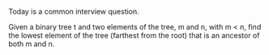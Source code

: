 <div class="md"><p>Today is a common interview question.</p>
<p>Given a binary tree t and two elements of the tree, m and n, with m &lt; n, find the lowest element of the tree (farthest from the root) that is an ancestor of both m and n.</p>
</div>
